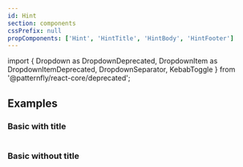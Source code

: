 ```yaml
---
id: Hint
section: components
cssPrefix: null
propComponents: ['Hint', 'HintTitle', 'HintBody', 'HintFooter']
---
```


import {
Dropdown as DropdownDeprecated,
DropdownItem as DropdownItemDeprecated,
DropdownSeparator,
KebabToggle
} from '@patternfly/react-core/deprecated';

## Examples

### Basic with title

```ts file="HintBasicWithTitle.tsx"

```

### Basic without title

```ts file="HintBasicWithoutTitle.tsx"

```
